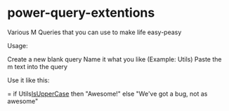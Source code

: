 # power-query-extentions
Various M Queries that you can use to make life easy-peasy

Usage: 

Create a new blank query
Name it what you like (Example: Utils)
Paste the m text into the query

Use it like this: 

= if Utils[IsUpperCase]("A") then "Awesome!" else "We've got a bug, not as awesome"
